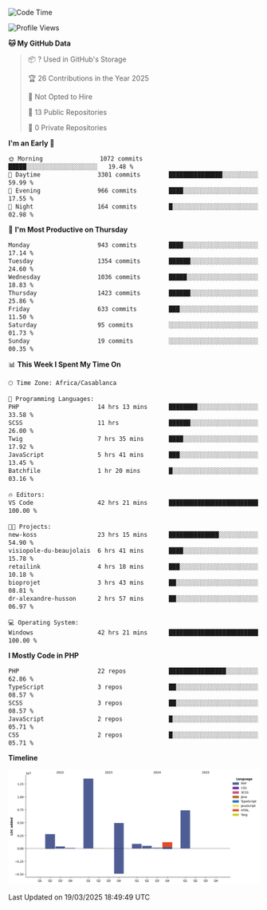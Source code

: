 <!--START_SECTION:waka-->
![Code Time](http://img.shields.io/badge/Code%20Time-5%2C580%20hrs%2038%20mins-blue)

![Profile Views](http://img.shields.io/badge/Profile%20Views-0-blue)

**🐱 My GitHub Data** 

> 📦 ? Used in GitHub's Storage 
 > 
> 🏆 26 Contributions in the Year 2025
 > 
> 🚫 Not Opted to Hire
 > 
> 📜 13 Public Repositories 
 > 
> 🔑 0 Private Repositories 
 > 
**I'm an Early 🐤** 

```text
🌞 Morning                1072 commits        █████░░░░░░░░░░░░░░░░░░░░   19.48 % 
🌆 Daytime                3301 commits        ███████████████░░░░░░░░░░   59.99 % 
🌃 Evening                966 commits         ████░░░░░░░░░░░░░░░░░░░░░   17.55 % 
🌙 Night                  164 commits         █░░░░░░░░░░░░░░░░░░░░░░░░   02.98 % 
```
📅 **I'm Most Productive on Thursday** 

```text
Monday                   943 commits         ████░░░░░░░░░░░░░░░░░░░░░   17.14 % 
Tuesday                  1354 commits        ██████░░░░░░░░░░░░░░░░░░░   24.60 % 
Wednesday                1036 commits        █████░░░░░░░░░░░░░░░░░░░░   18.83 % 
Thursday                 1423 commits        ██████░░░░░░░░░░░░░░░░░░░   25.86 % 
Friday                   633 commits         ███░░░░░░░░░░░░░░░░░░░░░░   11.50 % 
Saturday                 95 commits          ░░░░░░░░░░░░░░░░░░░░░░░░░   01.73 % 
Sunday                   19 commits          ░░░░░░░░░░░░░░░░░░░░░░░░░   00.35 % 
```


📊 **This Week I Spent My Time On** 

```text
🕑︎ Time Zone: Africa/Casablanca

💬 Programming Languages: 
PHP                      14 hrs 13 mins      ████████░░░░░░░░░░░░░░░░░   33.58 % 
SCSS                     11 hrs              ██████░░░░░░░░░░░░░░░░░░░   26.00 % 
Twig                     7 hrs 35 mins       ████░░░░░░░░░░░░░░░░░░░░░   17.92 % 
JavaScript               5 hrs 41 mins       ███░░░░░░░░░░░░░░░░░░░░░░   13.45 % 
Batchfile                1 hr 20 mins        █░░░░░░░░░░░░░░░░░░░░░░░░   03.16 % 

🔥 Editors: 
VS Code                  42 hrs 21 mins      █████████████████████████   100.00 % 

🐱‍💻 Projects: 
new-koss                 23 hrs 15 mins      ██████████████░░░░░░░░░░░   54.90 % 
visiopole-du-beaujolais  6 hrs 41 mins       ████░░░░░░░░░░░░░░░░░░░░░   15.78 % 
retailink                4 hrs 18 mins       ███░░░░░░░░░░░░░░░░░░░░░░   10.18 % 
bioprojet                3 hrs 43 mins       ██░░░░░░░░░░░░░░░░░░░░░░░   08.81 % 
dr-alexandre-husson      2 hrs 57 mins       ██░░░░░░░░░░░░░░░░░░░░░░░   06.97 % 

💻 Operating System: 
Windows                  42 hrs 21 mins      █████████████████████████   100.00 % 
```

**I Mostly Code in PHP** 

```text
PHP                      22 repos            ████████████████░░░░░░░░░   62.86 % 
TypeScript               3 repos             ██░░░░░░░░░░░░░░░░░░░░░░░   08.57 % 
SCSS                     3 repos             ██░░░░░░░░░░░░░░░░░░░░░░░   08.57 % 
JavaScript               2 repos             █░░░░░░░░░░░░░░░░░░░░░░░░   05.71 % 
CSS                      2 repos             █░░░░░░░░░░░░░░░░░░░░░░░░   05.71 % 
```



**Timeline**

![Lines of Code chart](https://raw.githubusercontent.com/tahar-elgunaoui/tahar-elgunaoui/main/assets/bar_graph.png)


 Last Updated on 19/03/2025 18:49:49 UTC
<!--END_SECTION:waka-->
